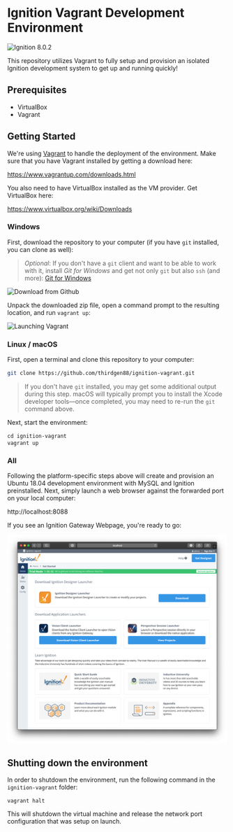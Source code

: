 # Ignition Vagrant Development Environment

![Ignition 8.0.2](https://img.shields.io/badge/ignition-8.0.2-green.svg)

This repository utilizes Vagrant to fully setup and provision an isolated Ignition development system to get up and running quickly!

## Prerequisites

* VirtualBox
* Vagrant

## Getting Started

We're using [Vagrant](http://www.vagrantup.com) to handle the deployment of the environment.  Make sure that you have Vagrant installed by getting a download here:

https://www.vagrantup.com/downloads.html

You also need to have VirtualBox installed as the VM provider.  Get VirtualBox here:

https://www.virtualbox.org/wiki/Downloads

### Windows

First, download the repository to your computer (if you have `git` installed, you can clone as well):
> *Optional*: If you don't have a `git` client and want to be able to work with it, install *Git for Windows* 
> and get not only `git` but also `ssh` (and more):  [Git for Windows](https://git-for-windows.github.io)

![Download from Github](images/download_from_github.png)

Unpack the downloaded zip file, open a command prompt to the resulting location, and run `vagrant up`:

![Launching Vagrant](images/launching_vagrant.png)



### Linux / macOS

First, open a terminal and clone this repository to your computer:

```bash
git clone https://github.com/thirdgen88/ignition-vagrant.git
```

> If you don't have `git` installed, you may get some additional output during this step.  macOS will typically prompt you to install the Xcode developer tools—once completed, you may need to re-run the `git` command above.

Next, start the environment:

```shell
cd ignition-vagrant
vagrant up
```


### All

Following the platform-specific steps above will create and provision an Ubuntu 18.04 development environment with MySQL and Ignition preinstalled.  Next, simply launch a web browser against the forwarded port on your local computer:

http://localhost:8088

If you see an Ignition Gateway Webpage, you're ready to go:

![Ignition Home Page](images/ignition_home_page.png)

## Shutting down the environment

In order to shutdown the environment, run the following command in the `ignition-vagrant` folder:

```shell
vagrant halt
```

This will shutdown the virtual machine and release the network port configuration that was setup on launch.
